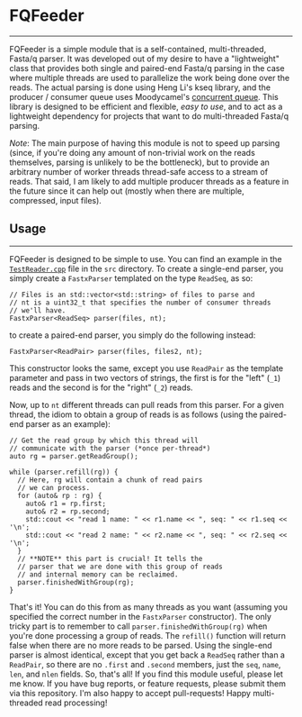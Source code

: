 # FQFeeder
---------

FQFeeder is a simple module that is a self-contained, multi-threaded, Fasta/q parser. It was developed out of my desire to have a "lightweight" class that provides both single and paired-end Fasta/q parsing in the case where multiple threads are used to parallelize the work being done over the reads.  The actual parsing is done using Heng Li's kseq library, and the producer / consumer queue uses Moodycamel's [concurrent queue](https://github.com/cameron314/concurrentqueue).  This library is designed to be efficient and flexible, *easy to use*, and to act as a lightweight dependency for projects that want to do multi-threaded Fasta/q parsing.

*Note*: The main purpose of having this module is not to speed up parsing (since, if you're doing any amount of non-trivial work on the reads themselves, parsing is unlikely to be the bottleneck), but to provide an arbitrary number of worker threads thread-safe access to a stream of reads.  That said, I am likely to add multiple producer threads as a feature in the future since it can help out (mostly when there are multiple, compressed, input files).

## Usage
--------

FQFeeder is designed to be simple to use.  You can find an example in the [`TestReader.cpp`](https://github.com/rob-p/FQFeeder/blob/master/src/TestReader.cpp) file in the `src` directory.  To create a single-end parser, you simply create a `FastxParser` templated on the type `ReadSeq`, as so:

```{c++}
// Files is an std::vector<std::string> of files to parse and
// nt is a uint32_t that specifies the number of consumer threads
// we'll have.
FastxParser<ReadSeq> parser(files, nt);
```

to create a paired-end parser, you simply do the following instead:

```{c++}
FastxParser<ReadPair> parser(files, files2, nt);
```

This constructor looks the same, except you use `ReadPair` as the template parameter and pass in 
two vectors of strings, the first is for the "left" (`_1`) reads and the second is for the "right" (`_2`) reads.

Now, up to `nt` different threads can pull reads from this parser.  For a given thread, the idiom to obtain 
a group of reads is as follows (using the paired-end parser as an example):

```{c++}
// Get the read group by which this thread will
// communicate with the parser (*once per-thread*)
auto rg = parser.getReadGroup();

while (parser.refill(rg)) {
  // Here, rg will contain a chunk of read pairs
  // we can process.
  for (auto& rp : rg) {
    auto& r1 = rp.first;
    auto& r2 = rp.second;
    std::cout << "read 1 name: " << r1.name << ", seq: " << r1.seq << '\n';
    std::cout << "read 2 name: " << r2.name << ", seq: " << r2.seq << '\n';
  }
  // **NOTE** this part is crucial! It tells the 
  // parser that we are done with this group of reads
  // and internal memory can be reclaimed.
  parser.finishedWithGroup(rg);
}
```

That's it! You can do this from as many threads as you want (assuming you specified the correct number
in the `FastxParser` constructor).  The only tricky part is to remember to call `parser.finishedWithGroup(rg)` 
when you're done processing a group of reads.  The `refill()` function will return false when there are 
no more reads to be parsed.  Using the single-end parser is almost identical, except that you get back
a `ReadSeq` rather than a `ReadPair`, so there are no `.first` and `.second` members, just the `seq`,
`name`, `len`, and `nlen` fields.  So, that's all!  If you find this module useful, please let me know.
If you have bug reports, or feature requests, please submit them via this repository.  I'm also happy
to accept pull-requests!  Happy multi-threaded read processing!
